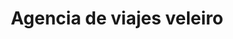---
title: "Agencia de viajes veleiro"
url: /zalatitan/agencia-de-viajes-veleiro/
shop: agencia de viajes
---